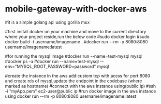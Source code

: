 # mobile-gateway-with-docker-aws
#it is a simple golang api using gorilla mux

#first install  docker on your machine and  move to the current directory where your project reside,run the below code
#sudo docker login 
#sudo docker build -t  username/imagename .
#docker run --rm -p 8080:8080 username/imagename:latest

#for running the mysql image
#docker run --name=test-mysql mysql
#docker ps -a
#docker run --name=test-mysql --env="MYSQL_ROOT_PASSWORD=password" mysql


#create the instance in the aws add custom tcp with acess for port 8080 and create rds of mysql,update the endpoint in the codebase (where marked as hostname)
 #connect with the aws instance using(public ip)
 #ssh -i "myApp.pem" ec2-user@public ip
 #run docker image in the aws instance using docker run --rm -p 8080:8080 username/imagename:latest
 
